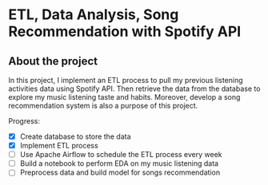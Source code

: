 # ETL, Data Analysis, Song Recommendation with Spotify API

## About the project

In this project, I implement an ETL process to pull my previous listening activities data using Spotify API. Then retrieve the data from the database to explore my music listening taste and habits. Moreover, develop a song recommendation system is also a purpose of this project. 

Progress:

- [x] Create database to store the data
- [x] Implement ETL process
- [ ] Use Apache Airflow to schedule the ETL process every week
- [ ] Build a notebook to perform EDA on my music listening data  
- [ ] Preprocess data and build model for songs recommendation

